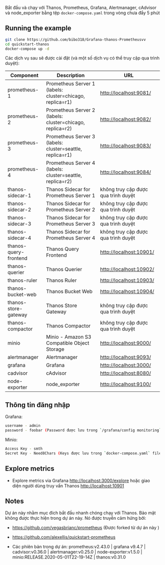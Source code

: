 Bắt đầu và chạy với Thanos, Prometheus, Grafana, Alertmanager, cAdvisor và node_exporter bằng tệp `docker-compose.yaml` trong vòng chưa đầy 5 phút
## Running the example

```bash
git clone https://github.com/bibo318/Grafana-thanos-Prometheusvv
cd quickstart-thanos
docker-compose up -d
```

Các dịch vụ sau sẽ được cài đặt (và một số dịch vụ có thể truy cập qua trình duyệt):

| Component                     | Description                                                               | URL                           |
| -----------------------       | ------------------------------------------------------                    | ----------------------------- |
| prometheus-1                  | Prometheus Server 1 (labels: cluster=chicago, replica=r1)                 | <http://localhost:9081/>      |
| prometheus-2                  | Prometheus Server 2 (labels: cluster=chicago, replica=r2)                 | <http://localhost:9082/>      |
| prometheus-3                  | Prometheus Server 3 (labels: cluster=seattle, replica=r1)                 | <http://localhost:9083/>      |
| prometheus-4                  | Prometheus Server 4 (labels: cluster=seattle, replica=r2)                 | <http://localhost:9084/>      |
| thanos-sidecar-1              | Thanos Sidecar for Prometheus Server 1                                    | không truy cập được qua trình duyệt    |
| thanos-sidecar-2              | Thanos Sidecar for Prometheus Server 2                                    | không truy cập được qua trình duyệt    |
| thanos-sidecar-3              | Thanos Sidecar for Prometheus Server 3                                    | không truy cập được qua trình duyệt    |
| thanos-sidecar-4              | Thanos Sidecar for Prometheus Server 4                                    | không truy cập được qua trình duyệt    |
| thanos-query-frontend         | Thanos Query Frontend                                                     | <http://localhost:10901/>   		  |
| thanos-querier                | Thanos Querier                                                            | <http://localhost:10902/>     |
| thanos-ruler                  | Thanos Ruler                                                              | <http://localhost:10903/>     |
| thanos-bucket-web             | Thanos Bucket Web                                                         | <http://localhost:10904/>     |
| thanos-store-gateway          | Thanos Store Gateway                                                      | không truy cập được qua trình duyệt    |
| thanos-compactor              | Thanos Compactor                                                          | không truy cập được qua trình duyệt    |
| minio                         | Minio - Amazon S3 Compatible Object Storage                               | <http://localhost:9000/>      |
| alertmanager                  | Alertmanager                                                              | <http://localhost:9093/>      |
| grafana                       | Grafana                                                                   | <http://localhost:3000/>      |
| cadvisor                      | cAdvisor                                                                  | <http://localhost:8080/>      |
| node-exporter                 | node_exporter                                                             | <http://localhost:9100/>      |

## Thông tin đăng nhập

Grafana:

```bash
username - admin
password - foobar (Password được lưu trong `/grafana/config monitoring` file env  )
```
  
Minio:

```bash
Access Key - smth
Secret Key - Need8Chars (Keys được lưu trong `docker-compose.yaml` file)
```

## Explore metrics

* Explore metrics via Grafana <http://localhost:3000/explore> hoặc giao diện người dùng truy vấn Thanos <http://localhost:10901>

## Notes

Dự án này nhằm mục đích bắt đầu nhanh chóng chạy với Thanos. Bảo mật không được thực hiện trong dự án này. Nó được truyền cảm hứng bởi:
- <https://github.com/vegasbrianc/prometheus> (Được forked từ dự án này  )
- <https://github.com/alexellis/quickstart-prometheus>

- Các phiên bản trong dự án: prometheus:v2.43.0 | grafana v9.4.7 | cadvisor:v0.36.0 |  alertmanager:v0.25.0 |  node-exporter:v1.5.0 | minio:RELEASE.2020-05-01T22-19-14Z | thanos:v0.31.0



